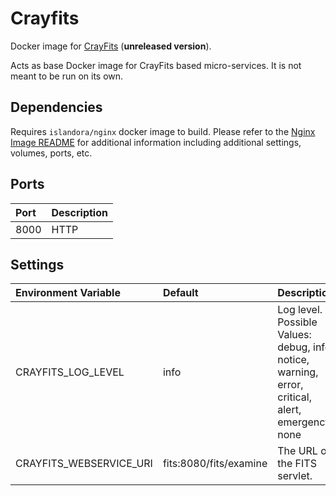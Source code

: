 # Crayfits

Docker image for [CrayFits] (**unreleased version**).

Acts as base Docker image for CrayFits based micro-services. It is not meant to
be run on its own.

## Dependencies

Requires `islandora/nginx` docker image to build. Please refer to the
[Nginx Image README](../nginx/README.md) for additional information including
additional settings, volumes, ports, etc.

## Ports

| Port | Description |
| :--- | :---------- |
| 8000 | HTTP        |

## Settings

| Environment Variable    | Default                | Description                                                                                       |
| :---------------------- | :--------------------- | :------------------------------------------------------------------------------------------------ |
| CRAYFITS_LOG_LEVEL      | info                   | Log level. Possible Values: debug, info, notice, warning, error, critical, alert, emergency, none |
| CRAYFITS_WEBSERVICE_URI | fits:8080/fits/examine | The URL of the FITS servlet.                                                                      |

[CrayFits]: https://github.com/roblib/CrayFits
